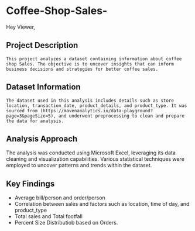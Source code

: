 # Coffee-Shop-Sales-

Hey Viewer,
## Project Description
    This project analyzes a dataset containing information about coffee shop Sales. The objective is to uncover insights that can inform business decisions and strategies for better coffee sales.
## Dataset Information
    The dataset used in this analysis includes details such as store location, transaction_date, product_details, and product_type. It was sourced from (https://mavenanalytics.io/data-playground?page=3&pageSize=5), and underwent preprocessing to clean and prepare the data for analysis.
## Analysis Approach
The analysis was conducted using Microsoft Excel, leveraging its data cleaning and visualization capabilities. Various statistical techniques were employed to uncover patterns and trends within the dataset.
    
## Key Findings
- Average bill/person and order/person
- Correlation between sales and factors such as location, time of day, and product_type
- Total sales and Total footfall
- Percent Size Distributiob based on Orders.


